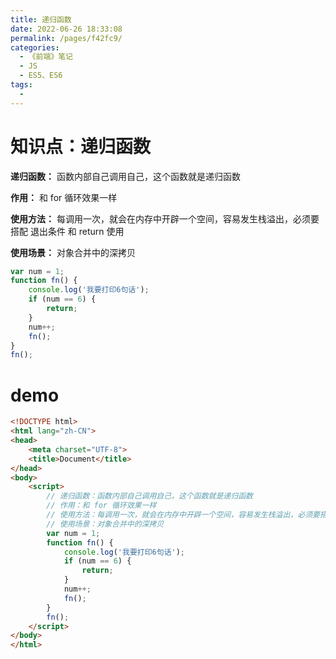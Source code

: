 ```yaml
---
title: 递归函数
date: 2022-06-26 18:33:08
permalink: /pages/f42fc9/
categories:
  - 《前端》笔记
  - JS
  - ES5、ES6
tags:
  - 
---
```

# 知识点：递归函数

**递归函数：** 函数内部自己调用自己，这个函数就是递归函数

**作用：** 和 for 循环效果一样

**使用方法：** 每调用一次，就会在内存中开辟一个空间，容易发生栈溢出，必须要搭配 退出条件 和 return 使用

**使用场景：** 对象合并中的深拷贝

```js
var num = 1;
function fn() {
    console.log('我要打印6句话');
    if (num == 6) {
        return;
    }
    num++;
    fn();
}
fn();
```

# demo
```html
<!DOCTYPE html>
<html lang="zh-CN">
<head>
    <meta charset="UTF-8">
    <title>Document</title>
</head>
<body>
    <script>
        // 递归函数：函数内部自己调用自己，这个函数就是递归函数
        // 作用：和 for 循环效果一样
        // 使用方法：每调用一次，就会在内存中开辟一个空间，容易发生栈溢出，必须要搭配 退出条件 和 return 使用
        // 使用场景：对象合并中的深拷贝
        var num = 1;
        function fn() {
            console.log('我要打印6句话');
            if (num == 6) {
                return;
            }
            num++;
            fn();
        }
        fn();
    </script>
</body>
</html>
```